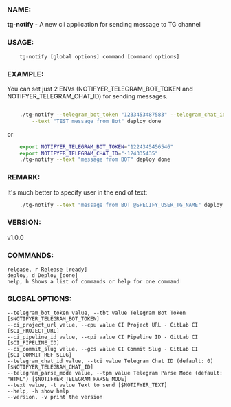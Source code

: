 ### NAME:
**tg-notify** - A new cli application for sending message to TG channel

### USAGE:
```commandline
    tg-notify [global options] command [command options]
```
    

### EXAMPLE:
You can set just 2 ENVs (NOTIFYER_TELEGRAM_BOT_TOKEN and NOTIFYER_TELEGRAM_CHAT_ID) for sending messages.
```sh

    ./tg-notify --telegram_bot_token "1233453487583" --telegram_chat_id "-12423413" \
        --text "TEST message from Bot" deploy done
```

or

```sh
    export NOTIFYER_TELEGRAM_BOT_TOKEN="1224345456546"
    export NOTIFYER_TELEGRAM_CHAT_ID="-124335435"
    ./tg-notify --text "message from BOT" deploy done
```

### REMARK:
  It's much better to specify user in the end of text:
```sh
    ./tg-notify --text "message from BOT @SPECIFY_USER_TG_NAME" deploy done
```
        

### VERSION:
v1.0.0

### COMMANDS:
```
release, r Release [ready]
deploy, d Deploy [done]
help, h Shows a list of commands or help for one command
```

### GLOBAL OPTIONS:
```
--telegram_bot_token value, --tbt value Telegram Bot Token [$NOTIFYER_TELEGRAM_BOT_TOKEN]
--ci_project_url value, --cpu value CI Project URL - GitLab CI [$CI_PROJECT_URL]
--ci_pipeline_id value, --cpi value CI Pipeline ID - GitLab CI [$CI_PIPELINE_ID]
--ci_commit_slug value, --gcs value CI Commit Slug - GitLab CI [$CI_COMMIT_REF_SLUG]
--telegram_chat_id value, --tci value Telegram Chat ID (default: 0) [$NOTIFYER_TELEGRAM_CHAT_ID]
--telegram_parse_mode value, --tpm value Telegram Parse Mode (default: "HTML") [$NOTIFYER_TELEGRAM_PARSE_MODE]
--text value, -t value Text to send [$NOTIFYER_TEXT]
--help, -h show help
--version, -v print the version

